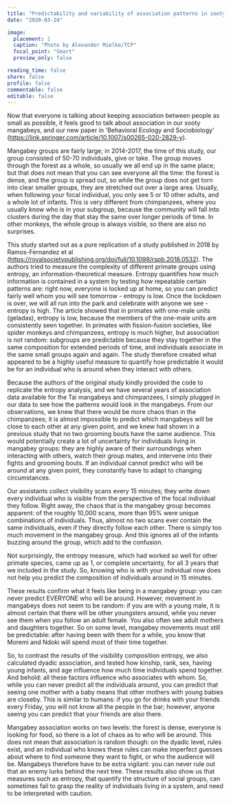 ```yaml
---
title: "Predictability and variability of association patterns in sooty mangabeys"
date: "2020-03-24"

image:
  placement: 1
  caption: "Photo by Alexander Mielke/TCP"
  focal_point: "Smart"
  preview_only: false

reading_time: false
share: false
profile: false
commentable: false
editable: false 
---
```


Now that everyone is talking about keeping association between people as small as possible, it feels good to talk about association in our sooty mangabeys, and our new paper in 'Behavioral Ecology and Sociobiology' (https://link.springer.com/article/10.1007/s00265-020-2829-y).

Mangabey groups are fairly large; in 2014-2017, the time of this study, our group consisted of 50-70 individuals, give or take. The group moves through the forest as a whole, so usually we all end up in the same place; but that does not mean that you can see everyone all the time: the forest is dense, and the group is spread out, so while the group does not get torn into clear smaller groups, they are stretched out over a large area. Usually, when following your focal individual, you only see 5 or 10 other adults, and a whole lot of infants. This is very different from chimpanzees, where you usually know who is in your subgroup, because the community will fall into clusters during the day that stay the same over longer periods of time. In other monkeys, the whole group is always visible, so there are also no surprises.

This study started out as a pure replication of a study published in 2018 by Ramos-Fernandez et al (https://royalsocietypublishing.org/doi/full/10.1098/rspb.2018.0532). The authors tried to measure the complexity of different primate groups using entropy, an information-theoretical measure. Entropy quantifies how much information is contained in a system by testing how repeatable certain patterns are: right now, everyone is locked up at home, so you can predict fairly well whom you will see tomorrow - entropy is low. Once the lockdown is over, we will all run into the park and celebrate with anyone we see - entropy is high. The article showed that in primates with one-male units (geladas), entropy is low, because the members of the one-male units are consistently seen together. In primates with fission-fusion societies, like spider monkeys and chimpanzees, entropy is much higher, but association is not random: subgroups are predictable because they stay together in the same composition for extended periods of time, and individuals associate in the same small groups again and again. The study therefore created what appeared to be a highly useful measure to quantify how predictable it would be for an individual who is around when they interact with others.

Because the authors of the original study kindly provided the code to replicate the entropy analysis, and we have several years of association data available for the Tai mangabeys and chimpanzees, I simply plugged in our data to see how the patterns would look in the mangabeys. From our observations, we knew that there would be more chaos than in the chimpanzees; it is almost impossible to predict which mangabeys will be close to each other at any given point, and we knew had shown in a previous study that no two grooming bouts have the same audience. This would potentially create a lot of uncertainty for individuals living in mangabey groups: they are highly aware of their surroundings when interacting with others, watch their group mates, and intervene into their fights and grooming bouts. If an individual cannot predict who will be around at any given point, they constantly have to adapt to changing circumstances.

Our assistants collect visibility scans every 15 minutes; they write down every individual who is visible from the perspective of the focal individual they follow. Right away, the chaos that is the mangabey group becomes apparent: of the roughly 10,000 scans, more than 95% were unique combinations of individuals. Thus, almost no two scans ever contain the same individuals, even if they directly follow each other. There is simply too much movement in the mangabey group. And this ignores all of the infants buzzing around the group, which add to the confusion.

Not surprisingly, the entropy measure, which had worked so well for other primate species, came up as 1, or complete uncertainty, for all 3 years that we included in the study. So, knowing who is with your individual now does not help you predict the composition of individuals around in 15 minutes. 

These results confirm what it feels like being in a mangabey group: you can never predict EVERYONE who will be around. However, movement in mangabeys does not seem to be random: if you are with a young male, it is almost certain that there will be other youngsters around, while you never see them when you follow an adult female. You also often see adult mothers and daughters together. So on some level, mangabey movements must still be predictable: after having been with them for a while, you know that Moremi and Ndoki will spend most of their time together.

So, to contrast the results of the visibility composition entropy, we also calculated dyadic association, and tested how kinship, rank, sex, having young infants, and age influence how much time individuals spend together. And behold: all these factors influence who associates with whom. So, while you can never predict all the individuals around, you can predict that seeing one mother with a baby means that other mothers with young babies are closeby. This is similar to humans: if you go for drinks with your friends every Friday, you will not know all the people in the bar; however, anyone seeing you can predict that your friends are also there.

Mangabey association works on two levels: the forest is dense, everyone is looking for food, so there is a lot of chaos as to who will be around. This does not mean that association is random though: on the dyadic level, rules exist, and an individual who knows these rules can make imperfect guesses about where to find someone they want to fight, or who the audience will be. Mangabeys therefore have to be extra vigilant: you can never rule out that an enemy lurks behind the next tree. These results also show us that measures such as entropy, that quantify the structure of social groups, can sometimes fail to grasp the reality of individuals living in a system, and need to be interpreted with caution.